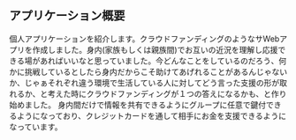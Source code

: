 ## アプリケーション概要
個人アプリケーションを紹介します。クラウドファンディングのようなサWebアプリを作成しました。身内(家族もしくは親族間)でお互いの近況を理解し応援できる場があればいいなと思っていました。今どんなことをしているのだろう、何かに挑戦しているとしたら身内だからこそ助けてあげれることがあるんじゃないか、じゃぁそれぞれ違う環境で生活している人に対してどう言った支援の形が取れるか、と考えた時にクラウドファンディングが１つの答えになるかも、と作り始めました。
  身内間だけで情報を共有できるようにグループに任意で鍵付できるようになっており、クレジットカードを通して相手にお金を支援できるようになっています。
